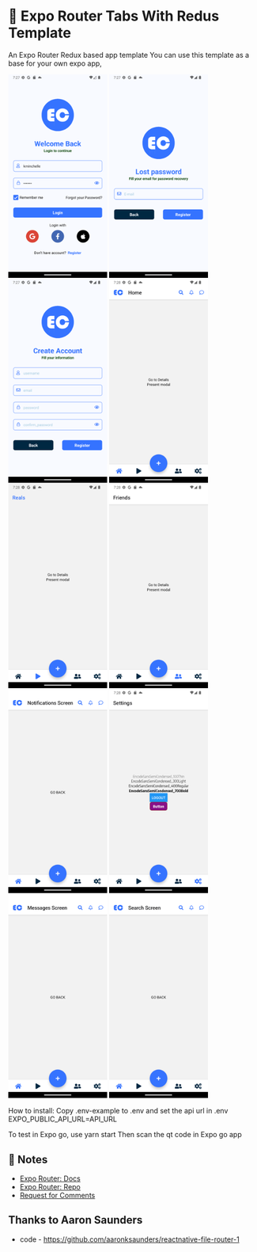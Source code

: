 # 📱 Expo Router Tabs With Redus Template
An Expo Router Redux based app template
You can use this template as a base for your own expo app, 

<img src="screeshots/login.png" alt="Login screen" width="200"/> <img src="screeshots/password.png" alt="Forgot password screen" width="200"/> <img src="screeshots/register.png" alt="Register screen" width="200"/> <img src="screeshots/home.png" alt="Home screen" width="200"/> <img src="screeshots/reels.png" alt="Reels screen" width="200"/> <img src="screeshots/friends.png" alt="Friends screen" width="200"/> <img src="screeshots/notifications.png" alt="Notifications screen" width="200"/> <img src="screeshots/settings.png" alt="Settings screen" width="200"/> <img src="screeshots/messages.png" alt="Messages screen" width="200"/> <img src="screeshots/search.png" alt="Search screen" width="200"/>


How to install:
Copy .env-example to .env and set the api url in .env 
 EXPO_PUBLIC_API_URL=API_URL

To test in Expo go, use
 yarn start
Then scan the qt code in Expo go app



## 📝 Notes

- [Expo Router: Docs](https://expo.github.io/router)
- [Expo Router: Repo](https://github.com/expo/router)
- [Request for Comments](https://github.com/expo/router/discussions/1)

## Thanks to Aaron Saunders
- code - https://github.com/aaronksaunders/reactnative-file-router-1
